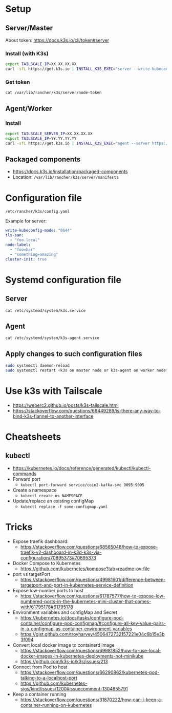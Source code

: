 # Setup
## Server/Master
About token: https://docs.k3s.io/cli/token#server
### Install (with K3s)
```bash
export TAILSCALE_IP=XX.XX.XX.XX
curl -sfL https://get.k3s.io | INSTALL_K3S_EXEC="server --write-kubeconfig $HOME/.kube/config --write-kubeconfig-mode 644 --flannel-iface tailscale0 --node-ip $TAILSCALE_IP --node-external-ip $TAILSCALE_IP" K3S_TOKEN=12345 sh -
```
### Get token
`cat /var/lib/rancher/k3s/server/node-token`
## Agent/Worker
### Install
```bash
export TAILSCALE_SERVER_IP=XX.XX.XX.XX
export TAILSCALE_IP=YY.YY.YY.YY
curl -sfL https://get.k3s.io | INSTALL_K3S_EXEC="agent --server https://$TAILSCALE_SERVER_IP:6443 --token K10c3d7187aa06c30407582f2582c579ea69f47903833a575f3bb00f04077c2dce4::server:12345 --flannel-iface tailscale0 --node-ip $TAILSCALE_IP --node-external-ip $TAILSCALE_IP" sh -s -
```
## Packaged components
- https://docs.k3s.io/installation/packaged-components
- Location: `/var/lib/rancher/k3s/server/manifests`

# Configuration file
`/etc/rancher/k3s/config.yaml`

Example for server:
```yaml
write-kubeconfig-mode: "0644"
tls-san:
  - "foo.local"
node-label:
  - "foo=bar"
  - "something=amazing"
cluster-init: true
```

# Systemd configuration file
## Server
`cat /etc/systemd/system/k3s.service`
## Agent
`cat /etc/systemd/system/k3s-agent.service`
## Apply changes to such configuration files
```bash
sudo systemctl daemon-reload
sudo systemctl restart <k3s on master node or k3s-agent on worker node>
```

# Use k3s with Tailscale
- https://weberc2.github.io/posts/k3s-tailscale.html
- https://stackoverflow.com/questions/66449289/is-there-any-way-to-bind-k3s-flannel-to-another-interface


# Cheatsheets
## kubectl
- https://kubernetes.io/docs/reference/generated/kubectl/kubectl-commands
- Forward port
  - `kubectl port-forward service/coin2-kafka-svc 9095:9095`
- Create a namespace
  - `kubectl create ns NAMESPACE`
- Update/replace an existing configMap
  - `kubectl replace -f some-configmap.yaml`


# Tricks
- Expose traefik dashboard:
  - https://stackoverflow.com/questions/68565048/how-to-expose-traefik-v2-dashboard-in-k3d-k3s-via-configuration/70895373#70895373
- Docker Compose to Kubernetes
  - https://github.com/kubernetes/kompose?tab=readme-ov-file
- port vs targetPort
  - https://stackoverflow.com/questions/49981601/difference-between-targetport-and-port-in-kubernetes-service-definition
- Expose low-number ports to host
  - https://stackoverflow.com/questions/61787577/how-to-expose-low-numbered-ports-in-the-kubernetes-mini-cluster-that-comes-with/61795178#61795178
- Environment variables and configMap and Secret
  - https://kubernetes.io/docs/tasks/configure-pod-container/configure-pod-configmap/#configure-all-key-value-pairs-in-a-configmap-as-container-environment-variables
  - https://gist.github.com/troyharvey/4506472732157221e04c6b15e3b3f094
- Convert local docker image to containerd image
  - https://stackoverflow.com/questions/69981852/how-to-use-local-docker-images-in-kubernetes-deployments-not-minikube
  - https://github.com/k3s-io/k3s/issues/213
- Connect from Pod to host
  - https://stackoverflow.com/questions/66290862/kubernetes-pod-talking-to-a-localhost-port
  - https://github.com/kubernetes-sigs/kind/issues/1200#issuecomment-1304855791
- Keep a container running
  - https://stackoverflow.com/questions/31870222/how-can-i-keep-a-container-running-on-kubernetes
